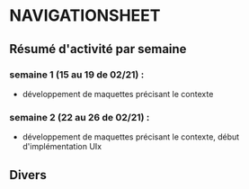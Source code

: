 # NAVIGATIONSHEET

## Résumé d'activité par semaine

### semaine 1 (15 au 19 de 02/21) :
- développement de maquettes précisant le contexte
### semaine 2 (22 au 26 de 02/21) :
- développement de maquettes précisant le contexte, début d'implémentation UIx

## Divers